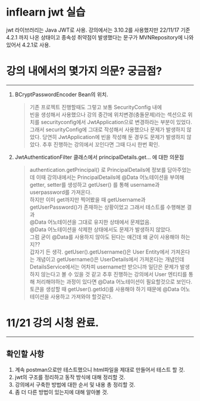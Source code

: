 # inflearn jwt 실습

jwt 라이브러리는 Java JWT로 사용.
강의에서는 3.10.2를 사용했지만
22/11/17 기준 4.2.1 까지 나온 상태이고
종속성 취약점이 발생했다는 문구가 MVNRepository에 나와있어서
4.2.1로 사용.

# 강의 내에서의 몇가지 의문? 궁금점?

---
1. BCryptPasswordEncoder Bean의 위치.
    > 기존 프로젝트 진행할때도 그렇고 보통 SecurityConfig 내에   
   > 빈을 생성해서 사용했으나 강의 중간에 위치변경(충돌문제)라는 섹션으로
   > 위치를 securityconfig에서 JwtApplication으로 변경하라는
   > 부분이 있었다. 그래서 securityConfig에 그대로 작성해서 사용했으나
   > 문제가 발생하지 않았다.
   > 당연히 JwtApplication에 빈을 작성해 둔 경우도 문제가 발생하지 않았다.
   > 추후 진행하는 강의에서 꼬인다면 그때 다시 한번 확인.

2. JwtAuthenticationFilter 클래스에서 principalDetails.get... 에 대한 의문점
    > authentication.getPrincipal() 로 PrincipalDetails에 정보를 담아주었는데
   > 이때 강의내에서는 PrincipalDetails에 @Data 어노테이션을 부여해 getter, setter를 생성하고
   > getUser() 를 통해 username과 userpassword를 가져온다.   
   > 하지만 이미 get까지만 찍어봤을 때 getUsername과 getUserPassword()가
   > 존재하는 상황이었고 그래서 테스트를 수행해본 결과   
   > @Data 어노테이션을 그대로 유지한 상태에서 문제없음.   
   > @Data 어노테이션을 삭제한 상태에서도 문제가 발생하지 않았다.   
   > 그럼 굳이 @Data를 사용하지 않아도 된다는 얘긴데 왜 굳이 사용해야 하는지??   
   > 갑자기 든 생각. getUser().getUsername()은 User Entity에서 가져온다는 개념이고
   > getUsername()은 UserDetails에서 가져온다는 개념인데
   > DetailsService에서는 어차피 username만 받으니까 일단은 문제가 발생하지 않는다고 볼 수 있을 것 같고
   > 추후 진행하는 강의에서 User 엔티티를 통해 처리해야하는 과정이 있다면 @Data 어노테이션이 필요할것으로 보인다.
   > 토큰을 생성할 때 getUser().getId()를 사용해야 하기 때문에 @Data 어노테이션을 사용하고 가져와야 할것같다.


# 11/21 강의 시청 완료.

---

## 확인할 사항
1. 계속 postman으로만 테스트했으니 html파일을 제대로 만들어서 테스트 할 것.
2. jwt의 구조를 정리하고 동작 방식에 대해 정리할 것.
3. 강의에서 구축한 방법에 대한 순서 및 내용 총 정리할 것.
4. 좀 더 다른 방법이 있는지에 대해 알아볼 것.